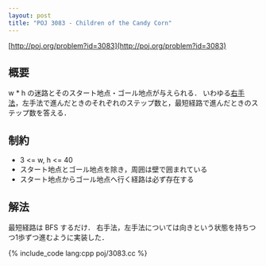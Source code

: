 ```yaml
---
layout: post
title: "POJ 3083 - Children of the Candy Corn"
---
```

[http://poj.org/problem?id=3083](http://poj.org/problem?id=3083)

## 概要
w \* h の迷路とそのスタート地点・ゴール地点が与えられる．
いわゆる[右手法](http://ja.wikipedia.org/wiki/迷路#.E5.8F.B3.E6.89.8B.E6.B3.95)，左手法で進んだときのそれぞれのステップ数と，最短経路で進んだときのステップ数を答える．

## 制約
- 3 <= w, h <= 40
- スタート地点とゴール地点を除き，周囲は壁で囲まれている
- スタート地点からゴール地点へ行く経路は必ず存在する

## 解法
最短経路は BFS するだけ．
右手法，左手法については向きという状態を持ちつつ1歩ずつ進むように実装した．

{% include_code lang:cpp poj/3083.cc %}
